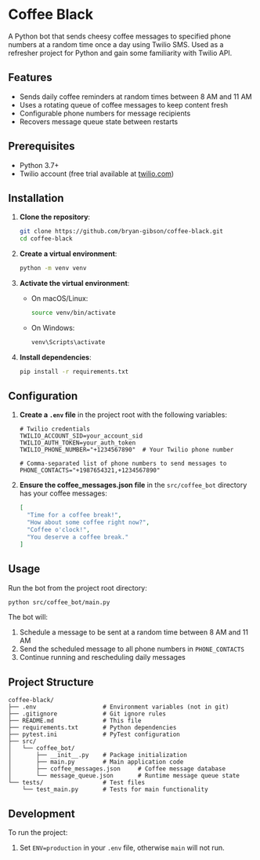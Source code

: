 # Coffee Black

A Python bot that sends cheesy coffee messages to specified phone numbers at a random time once a day using Twilio SMS. Used as a refresher project for Python and gain some familiarity with Twilio API.

## Features

- Sends daily coffee reminders at random times between 8 AM and 11 AM
- Uses a rotating queue of coffee messages to keep content fresh
- Configurable phone numbers for message recipients
- Recovers message queue state between restarts

## Prerequisites

- Python 3.7+
- Twilio account (free trial available at [twilio.com](https://www.twilio.com))

## Installation

1. **Clone the repository**:

   ```bash
   git clone https://github.com/bryan-gibson/coffee-black.git
   cd coffee-black
   ```

2. **Create a virtual environment**:

   ```bash
   python -m venv venv
   ```

3. **Activate the virtual environment**:

   - On macOS/Linux:
     ```bash
     source venv/bin/activate
     ```
   - On Windows:
     ```bash
     venv\Scripts\activate
     ```

4. **Install dependencies**:
   ```bash
   pip install -r requirements.txt
   ```

## Configuration

1. **Create a `.env` file** in the project root with the following variables:

   ```
   # Twilio credentials
   TWILIO_ACCOUNT_SID=your_account_sid
   TWILIO_AUTH_TOKEN=your_auth_token
   TWILIO_PHONE_NUMBER="+1234567890"  # Your Twilio phone number

   # Comma-separated list of phone numbers to send messages to
   PHONE_CONTACTS="+1987654321,+1234567890"
   ```

2. **Ensure the coffee_messages.json file** in the `src/coffee_bot` directory has your coffee messages:
   ```json
   [
     "Time for a coffee break!",
     "How about some coffee right now?",
     "Coffee o'clock!",
     "You deserve a coffee break."
   ]
   ```

## Usage

Run the bot from the project root directory:

```bash
python src/coffee_bot/main.py
```

The bot will:

1. Schedule a message to be sent at a random time between 8 AM and 11 AM
2. Send the scheduled message to all phone numbers in `PHONE_CONTACTS`
3. Continue running and rescheduling daily messages

## Project Structure

```
coffee-black/
├── .env                   # Environment variables (not in git)
├── .gitignore             # Git ignore rules
├── README.md              # This file
├── requirements.txt       # Python dependencies
├── pytest.ini             # PyTest configuration
├── src/
│   └── coffee_bot/
│       ├── __init__.py    # Package initialization
│       ├── main.py        # Main application code
│       ├── coffee_messages.json     # Coffee message database
│       └── message_queue.json       # Runtime message queue state
└── tests/                 # Test files
    └── test_main.py       # Tests for main functionality
```

## Development

To run the project:

1. Set `ENV=production` in your `.env` file, otherwise `main` will not run.

